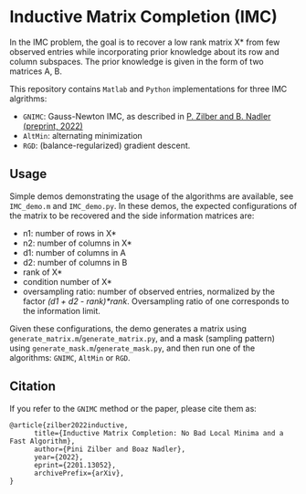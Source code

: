 # Inductive Matrix Completion (IMC)
In the IMC problem, the goal is to recover a low rank matrix X* from few observed entries while incorporating prior knowledge about
its row and column subspaces. The prior knowledge is given in the form of two matrices A, B.

This repository contains `Matlab` and `Python` implementations for three IMC algrithms:
* `GNIMC`: Gauss-Newton IMC, as described in [P. Zilber and B. Nadler (preprint, 2022)](https://arxiv.org/abs/2201.13052)
* `AltMin`: alternating minimization
* `RGD`: (balance-regularized) gradient descent.

## Usage
Simple demos demonstrating the usage of the algorithms are available, see `IMC_demo.m` and `IMC_demo.py`.
In these demos, the expected configurations of the matrix to be recovered and the side information matrices are:
- n1: number of rows in X*
- n2: number of columns in X*
- d1: number of columns in A
- d2: number of columns in B
- rank of X*
- condition number of X*
- oversampling ratio: number of observed entries, normalized by the factor _(d1 + d2 - rank)*rank_. Oversampling ratio of one corresponds to the information limit.

Given these configurations, the demo generates a matrix using `generate_matrix.m`/`generate_matrix.py`, and a mask (sampling pattern) using `generate_mask.m`/`generate_mask.py`, and then run one of the algorithms: `GNIMC`, `AltMin` or `RGD`.

## Citation
If you refer to the `GNIMC` method or the paper, please cite them as:
```
@article{zilber2022inductive,
      title={Inductive Matrix Completion: No Bad Local Minima and a Fast Algorithm}, 
      author={Pini Zilber and Boaz Nadler},
      year={2022},
      eprint={2201.13052},
      archivePrefix={arXiv},
}
```
